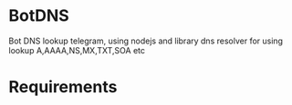 # BotDNS
Bot DNS lookup telegram, using nodejs and library dns resolver for using lookup A,AAAA,NS,MX,TXT,SOA etc


# Requirements 
